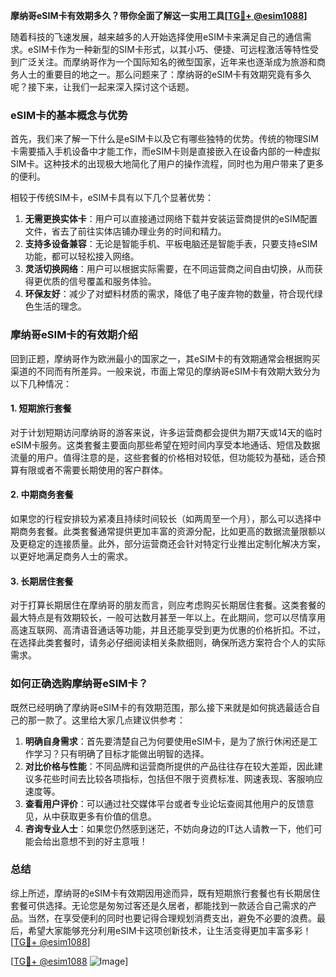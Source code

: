 **摩纳哥eSIM卡有效期多久？带你全面了解这一实用工具[[TG💪+ @esim1088](https://t.me/s/esim1088)]**

随着科技的飞速发展，越来越多的人开始选择使用eSIM卡来满足自己的通信需求。eSIM卡作为一种新型的SIM卡形式，以其小巧、便捷、可远程激活等特性受到广泛关注。而摩纳哥作为一个国际知名的微型国家，近年来也逐渐成为旅游和商务人士的重要目的地之一。那么问题来了：摩纳哥的eSIM卡有效期究竟有多久呢？接下来，让我们一起来深入探讨这个话题。

### eSIM卡的基本概念与优势

首先，我们来了解一下什么是eSIM卡以及它有哪些独特的优势。传统的物理SIM卡需要插入手机设备中才能工作，而eSIM卡则是直接嵌入在设备内部的一种虚拟SIM卡。这种技术的出现极大地简化了用户的操作流程，同时也为用户带来了更多的便利。

相较于传统SIM卡，eSIM卡具有以下几个显著优势：

1. **无需更换实体卡**：用户可以直接通过网络下载并安装运营商提供的eSIM配置文件，省去了前往实体店铺办理业务的时间和精力。
2. **支持多设备兼容**：无论是智能手机、平板电脑还是智能手表，只要支持eSIM功能，都可以轻松接入网络。
3. **灵活切换网络**：用户可以根据实际需要，在不同运营商之间自由切换，从而获得更优质的信号覆盖和服务体验。
4. **环保友好**：减少了对塑料材质的需求，降低了电子废弃物的数量，符合现代绿色生活的理念。

### 摩纳哥eSIM卡的有效期介绍

回到正题，摩纳哥作为欧洲最小的国家之一，其eSIM卡的有效期通常会根据购买渠道的不同而有所差异。一般来说，市面上常见的摩纳哥eSIM卡有效期大致分为以下几种情况：

#### 1. 短期旅行套餐
对于计划短期访问摩纳哥的游客来说，许多运营商都会提供为期7天或14天的临时eSIM卡服务。这类套餐主要面向那些希望在短时间内享受本地通话、短信及数据流量的用户。值得注意的是，这些套餐的价格相对较低，但功能较为基础，适合预算有限或者不需要长期使用的客户群体。

#### 2. 中期商务套餐
如果您的行程安排较为紧凑且持续时间较长（如两周至一个月），那么可以选择中期商务套餐。此类套餐通常提供更加丰富的资源分配，比如更高的数据流量限额以及更稳定的连接质量。此外，部分运营商还会针对特定行业推出定制化解决方案，以更好地满足商务人士的需求。

#### 3. 长期居住套餐
对于打算长期居住在摩纳哥的朋友而言，则应考虑购买长期居住套餐。这类套餐的最大特点是有效期较长，一般可达数月甚至一年以上。在此期间，您可以尽情享用高速互联网、高清语音通话等功能，并且还能享受到更为优惠的价格折扣。不过，在选择此类套餐时，请务必仔细阅读相关条款细则，确保所选方案符合个人的实际需求。

### 如何正确选购摩纳哥eSIM卡？

既然已经明确了摩纳哥eSIM卡的有效期范围，那么接下来就是如何挑选最适合自己的那一款了。这里给大家几点建议供参考：

1. **明确自身需求**：首先要清楚自己为何要使用eSIM卡，是为了旅行休闲还是工作学习？只有明确了目标才能做出明智的选择。
2. **对比价格与性能**：不同品牌和运营商所提供的产品往往存在较大差距，因此建议多花些时间去比较各项指标，包括但不限于资费标准、网速表现、客服响应速度等。
3. **查看用户评价**：可以通过社交媒体平台或者专业论坛查阅其他用户的反馈意见，从中获取更多有价值的信息。
4. **咨询专业人士**：如果您仍然感到迷茫，不妨向身边的IT达人请教一下，他们可能会给出意想不到的好主意哦！

### 总结

综上所述，摩纳哥的eSIM卡有效期因用途而异，既有短期旅行套餐也有长期居住套餐可供选择。无论您是匆匆过客还是久居者，都能找到一款适合自己需求的产品。当然，在享受便利的同时也要记得合理规划消费支出，避免不必要的浪费。最后，希望大家能够充分利用eSIM卡这项创新技术，让生活变得更加丰富多彩！[[TG💪+ @esim1088](https://t.me/s/esim1088)]

[[TG💪+ @esim1088](https://t.me/s/esim1088) ![Image](https://i.postimg.cc/4NQfJmqS/Snipaste-2025-05-13-00-14-12.png)]
